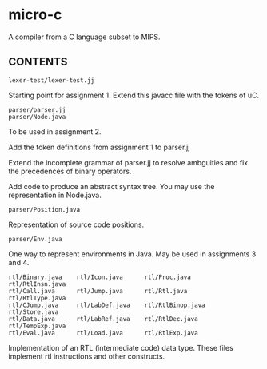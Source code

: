 micro-c
=======

A compiler from a C language subset to MIPS.

CONTENTS
--------

    lexer-test/lexer-test.jj
Starting point for assignment 1.
Extend this javacc file with the tokens of uC.

    parser/parser.jj
    parser/Node.java
To be used in assignment 2.

Add the token definitions from assignment 1 to parser.jj

Extend the incomplete grammar of parser.jj to resolve ambguities and fix the
precedences of binary operators.

Add code to produce an abstract syntax tree. You may use the representation in
Node.java.

    parser/Position.java

Representation of source code positions.

    parser/Env.java

One way to represent environments in Java. May be used in assignments 3 and 4.

    rtl/Binary.java    rtl/Icon.java      rtl/Proc.java      rtl/RtlInsn.java
    rtl/Call.java      rtl/Jump.java      rtl/Rtl.java       rtl/RtlType.java
    rtl/CJump.java     rtl/LabDef.java    rtl/RtlBinop.java  rtl/Store.java
    rtl/Data.java      rtl/LabRef.java    rtl/RtlDec.java    rtl/TempExp.java
    rtl/Eval.java      rtl/Load.java      rtl/RtlExp.java

Implementation of an RTL (intermediate code) data type. These files implement
rtl instructions and other constructs.
